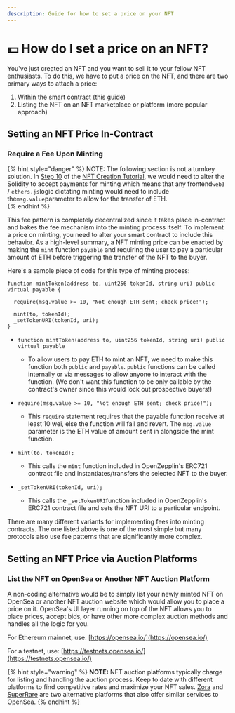```yaml
---
description: Guide for how to set a price on your NFT
---
```


# 💵 How do I set a price on an NFT?

You've just created an NFT and you want to sell it to your fellow NFT enthusiasts. To do this, we have to put a price on the NFT, and there are two primary ways to attach a price:

1. Within the smart contract \(this guide\)
2. Listing the NFT on an NFT marketplace or platform \(more popular approach\)

## **Setting an NFT Price In-Contract**

### **Require a Fee Upon Minting**

{% hint style="danger" %}
NOTE: The following section is not a turnkey solution. In [Step 10](https://docs.alchemy.com/alchemy/tutorials/how-to-create-an-nft#step-10-write-our-contract) of the [NFT Creation Tutorial](https://docs.alchemy.com/alchemy/tutorials/how-to-create-an-nft), we would need to alter the Solidity to accept payments for minting which means that any frontend`web3` / `ethers.js`logic dictating minting would need to include the`msg.value`parameter to allow for the transfer of ETH.  
{% endhint %}

This fee pattern is completely decentralized since it takes place in-contract and bakes the fee mechanism into the minting process itself. To implement a price on minting, you need to alter your smart contract to include this behavior. As a high-level summary, a NFT minting price can be enacted by making the `mint` function `payable` and requiring the user to pay a particular amount of ETH before triggering the transfer of the NFT to the buyer.

Here's a sample piece of code for this type of minting process:

```text
function mintToken(address to, uint256 tokenId, string uri) public virtual payable {
  
  require(msg.value >= 10, "Not enough ETH sent; check price!"); 
  
  mint(to, tokenId);
  _setTokenURI(tokenId, uri);
}

```

* `function mintToken(address to, uint256 tokenId, string uri) public virtual payable`

  *  To allow users to pay ETH to mint an NFT, we need to make this function both `public` and `payable`.  `public` functions can be called internally or via messages to allow anyone to interact with the function.  \(We don't want this function to be only callable by the contract's owner since this would lock out prospective buyers!\)

* `require(msg.value >= 10, "Not enough ETH sent; check price!");` 

  * This `require` statement requires that the payable function receive at least 10 wei, else the function will fail and revert. The `msg.value` parameter is the ETH value of amount sent in alongside the mint function.

* `mint(to, tokenId);`

  * This calls the `mint` function included in OpenZepplin's ERC721 contract file and  instantiates/transfers the selected NFT to the buyer.

* `_setTokenURI(tokenId, uri);`
  * This calls the `_setTokenURI`function included in OpenZepplin's ERC721 contract file and sets the NFT URI to a particular endpoint.  

There are many different variants for implementing fees into minting contracts.  The one listed above is one of the most simple but many protocols also use fee patterns that are significantly more complex.

## **Setting an NFT Price via Auction Platforms**

### **List the NFT on OpenSea or Another NFT Auction Platform**

A non-coding alternative would be to simply list your newly minted NFT on OpenSea or another NFT auction website which would allow you to place a price on it. OpenSea's UI layer running on top of the NFT allows you to place prices, accept bids, or have other more complex auction methods and handles all the logic for you.

For Ethereum mainnet, use: [https://opensea.io/](https://opensea.io/)

For a testnet, use: [https://testnets.opensea.io/](https://testnets.opensea.io/)

{% hint style="warning" %}
**NOTE:** NFT auction platforms typically charge for listing and handling the auction process. Keep to date with different platforms to find competitive rates and maximize your NFT sales. [Zora](https://zora.co/) and [SuperRare](https://superrare.com/) are two alternative platforms that also offer similar services to OpenSea.
{% endhint %}

